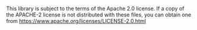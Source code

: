 This library is subject to the terms of the Apache 2.0 license. If a
copy of the APACHE-2 license is not distributed with these files, you
can obtain one from https://www.apache.org/licenses/LICENSE-2.0.html

